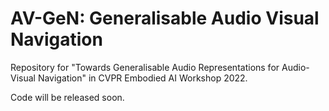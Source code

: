 # AV-GeN: Generalisable Audio Visual Navigation


Repository for "Towards Generalisable Audio Representations for Audio-Visual Navigation" in CVPR Embodied AI Workshop 2022.

Code will be released soon.

